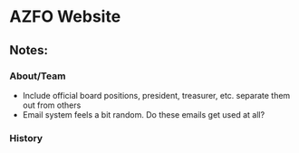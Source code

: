 # AZFO Website

## Notes:

### About/Team

-   Include official board positions, president, treasurer, etc. separate them out from others
-   Email system feels a bit random. Do these emails get used at all?

### History
